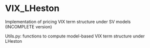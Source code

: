 # VIX_LHeston
Implementation of pricing VIX term structure under SV models (INCOMPLETE version)

Utils.py: functions to compute model-based VIX term structure under LHeston

